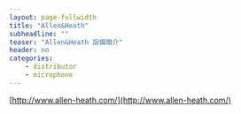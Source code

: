 ```yaml
---
layout: page-fullwidth
title: "Allen&Heath"
subheadline: ""
teaser: "Allen&Heath 設備簡介"
header: no
categories:
    - distributor
    - microphone
---
```

[http://www.allen-heath.com/](http://www.allen-heath.com/)
